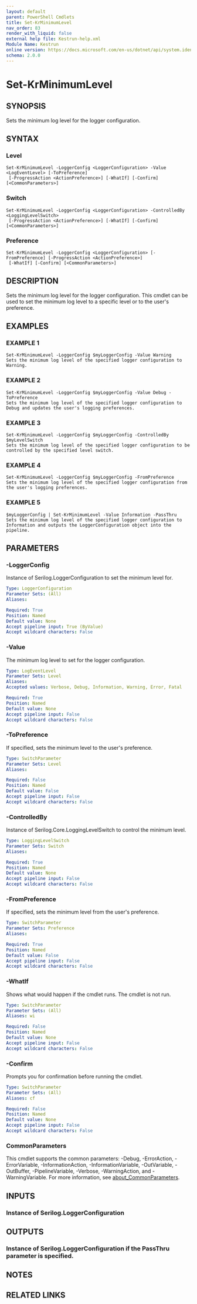 ```yaml
---
layout: default
parent: PowerShell Cmdlets
title: Set-KrMinimumLevel
nav_order: 83
render_with_liquid: false
external help file: Kestrun-help.xml
Module Name: Kestrun
online version: https://docs.microsoft.com/en-us/dotnet/api/system.identitymodel.tokens.jwt.jwtsecuritytoken?view=azure-dotnet
schema: 2.0.0
---
```


# Set-KrMinimumLevel

## SYNOPSIS
Sets the minimum log level for the logger configuration.

## SYNTAX

### Level
```
Set-KrMinimumLevel -LoggerConfig <LoggerConfiguration> -Value <LogEventLevel> [-ToPreference]
 [-ProgressAction <ActionPreference>] [-WhatIf] [-Confirm] [<CommonParameters>]
```

### Switch
```
Set-KrMinimumLevel -LoggerConfig <LoggerConfiguration> -ControlledBy <LoggingLevelSwitch>
 [-ProgressAction <ActionPreference>] [-WhatIf] [-Confirm] [<CommonParameters>]
```

### Preference
```
Set-KrMinimumLevel -LoggerConfig <LoggerConfiguration> [-FromPreference] [-ProgressAction <ActionPreference>]
 [-WhatIf] [-Confirm] [<CommonParameters>]
```

## DESCRIPTION
Sets the minimum log level for the logger configuration.
This cmdlet can be used to
set the minimum log level to a specific level or to the user's preference.

## EXAMPLES

### EXAMPLE 1
```
Set-KrMinimumLevel -LoggerConfig $myLoggerConfig -Value Warning
Sets the minimum log level of the specified logger configuration to Warning.
```

### EXAMPLE 2
```
Set-KrMinimumLevel -LoggerConfig $myLoggerConfig -Value Debug -ToPreference
Sets the minimum log level of the specified logger configuration to Debug and updates the user's logging preferences.
```

### EXAMPLE 3
```
Set-KrMinimumLevel -LoggerConfig $myLoggerConfig -ControlledBy $myLevelSwitch
Sets the minimum log level of the specified logger configuration to be controlled by the specified level switch.
```

### EXAMPLE 4
```
Set-KrMinimumLevel -LoggerConfig $myLoggerConfig -FromPreference
Sets the minimum log level of the specified logger configuration from the user's logging preferences.
```

### EXAMPLE 5
```
$myLoggerConfig | Set-KrMinimumLevel -Value Information -PassThru
Sets the minimum log level of the specified logger configuration to Information and outputs the LoggerConfiguration object into the pipeline.
```

## PARAMETERS

### -LoggerConfig
Instance of Serilog.LoggerConfiguration to set the minimum level for.

```yaml
Type: LoggerConfiguration
Parameter Sets: (All)
Aliases:

Required: True
Position: Named
Default value: None
Accept pipeline input: True (ByValue)
Accept wildcard characters: False
```

### -Value
The minimum log level to set for the logger configuration.

```yaml
Type: LogEventLevel
Parameter Sets: Level
Aliases:
Accepted values: Verbose, Debug, Information, Warning, Error, Fatal

Required: True
Position: Named
Default value: None
Accept pipeline input: False
Accept wildcard characters: False
```

### -ToPreference
If specified, sets the minimum level to the user's preference.

```yaml
Type: SwitchParameter
Parameter Sets: Level
Aliases:

Required: False
Position: Named
Default value: False
Accept pipeline input: False
Accept wildcard characters: False
```

### -ControlledBy
Instance of Serilog.Core.LoggingLevelSwitch to control the minimum level.

```yaml
Type: LoggingLevelSwitch
Parameter Sets: Switch
Aliases:

Required: True
Position: Named
Default value: None
Accept pipeline input: False
Accept wildcard characters: False
```

### -FromPreference
If specified, sets the minimum level from the user's preference.

```yaml
Type: SwitchParameter
Parameter Sets: Preference
Aliases:

Required: True
Position: Named
Default value: False
Accept pipeline input: False
Accept wildcard characters: False
```

### -WhatIf
Shows what would happen if the cmdlet runs.
The cmdlet is not run.

```yaml
Type: SwitchParameter
Parameter Sets: (All)
Aliases: wi

Required: False
Position: Named
Default value: None
Accept pipeline input: False
Accept wildcard characters: False
```

### -Confirm
Prompts you for confirmation before running the cmdlet.

```yaml
Type: SwitchParameter
Parameter Sets: (All)
Aliases: cf

Required: False
Position: Named
Default value: None
Accept pipeline input: False
Accept wildcard characters: False
```



### CommonParameters
This cmdlet supports the common parameters: -Debug, -ErrorAction, -ErrorVariable, -InformationAction, -InformationVariable, -OutVariable, -OutBuffer, -PipelineVariable, -Verbose, -WarningAction, and -WarningVariable. For more information, see [about_CommonParameters](http://go.microsoft.com/fwlink/?LinkID=113216).

## INPUTS

### Instance of Serilog.LoggerConfiguration
## OUTPUTS

### Instance of Serilog.LoggerConfiguration if the PassThru parameter is specified.
## NOTES

## RELATED LINKS
